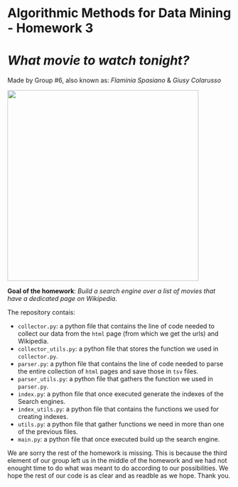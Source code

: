 # Algorithmic Methods for Data Mining - Homework 3 
# *What movie to watch tonight?* 
Made by Group #6, also known as: *Flaminia Spasiano* & *Giusy Colarusso*
<p align="left">
<img src="https://d3c1jucybpy4ua.cloudfront.net/data/63462/big_picture/popcorn.jpg?1567006493" height=430 
</p>
  
 **Goal of the homework**: *Build a search engine over a list of movies that have a dedicated page on Wikipedia.*
 
 The repository contais:
* `collector.py`: a python file that contains the line of code needed to collect our data from the `html` page (from which we get the urls) and Wikipedia.
* `collector_utils.py`: a python file that stores the function we used in `collector.py`.
* `parser.py`: a python file that contains the line of code needed to parse the entire collection of `html` pages and save those in `tsv` files.
* `parser_utils.py`: a python file that gathers the function we used in `parser.py`.
* `index.py`: a python file that once executed generate the indexes of the Search engines.
* `index_utils.py`: a python file that contains the functions we used for creating indexes.
* `utils.py`: a python file that gather functions we need in more than one of the previous files.
* `main.py`: a python file that once executed build up the search engine.


We are sorry the rest of the homework is missing. This is because the third element of our group left us in the middle of the homework and we had not enought time to do what was meant to do according to our possibilities. 
We hope the rest of our code is as clear and as readble as we hope. Thank you.
